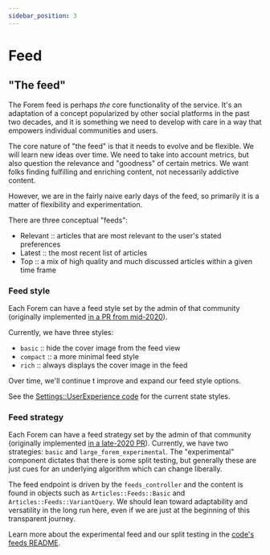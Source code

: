 ```yaml
---
sidebar_position: 3
---
```


# Feed

## "The feed"

The Forem feed is perhaps _the_ core functionality of the service. It's an adaptation of a concept popularized by other social platforms in the past two decades, and it is something we need to develop with care in a way that empowers individual communities and users.

The core nature of "the feed" is that it needs to evolve and be flexible. We will learn new ideas over time. We need to take into account metrics, but also question the relevance and "goodness" of certain metrics. We want folks finding fulfilling and enriching content, not necessarily addictive content.

However, we are in the fairly naive early days of the feed, so primarily it is a matter of flexibility and experimentation.

There are three conceptual "feeds":

- Relevant :: articles that are most relevant to the user's stated preferences
- Latest :: the most recent list of articles
- Top :: a mix of high quality and much discussed articles within a given time frame

### Feed style

Each Forem can have a feed style set by the admin of that community (originally implemented [in a PR from mid-2020](https://github.com/forem/forem/pull/8721)).

Currently, we have three styles:

- `basic` :: hide the cover image from the feed view
- `compact` :: a more minimal feed style
- `rich` :: always displays the cover image in the feed

Over time, we'll continue t improve and expand our feed style options.

See the [Settings::UserExperience code](https://github.com/forem/forem/blob/main/app/models/settings/user_experience.rb) for the current state styles.

### Feed strategy

Each Forem can have a feed strategy set by the admin of that community (originally implemented [in a late-2020 PR](https://github.com/forem/forem/pull/10245)). Currently, we have two strategies: `basic` and `large_forem_experimental`. The "experimental" component dictates that there is some split testing, but generally these are just cues for an underlying algorithm which can change liberally.

The feed endpoint is driven by the `feeds_controller` and the content is found in objects such as `Articles::Feeds::Basic` and `Articles::Feeds::VariantQuery`. We should lean toward adaptability and versatility in the long run here, even if we are just at the beginning of this transparent journey.

Learn more about the experimental feed and our split testing in the [code's feeds README](https://github.com/forem/forem/blob/main/app/models/articles/feeds/README.md).
